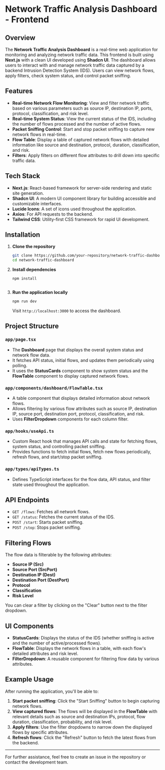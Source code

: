 # Network Traffic Analysis Dashboard - Frontend

## Overview

The **Network Traffic Analysis Dashboard** is a real-time web application for monitoring and analyzing network traffic data. This frontend is built using **Next.js** with a clean UI developed using **Shadcn UI**. The dashboard allows users to interact with and manage network traffic data captured by a backend Intrusion Detection System (IDS). Users can view network flows, apply filters, check system status, and control packet sniffing.

## Features

- **Real-time Network Flow Monitoring**: View and filter network traffic based on various parameters such as source IP, destination IP, ports, protocol, classification, and risk level.
- **Real-time System Status**: View the current status of the IDS, including the number of flows processed and the number of active flows.
- **Packet Sniffing Control**: Start and stop packet sniffing to capture new network flows in real-time.
- **Flow Table**: Display a table of captured network flows with detailed information like source and destination, protocol, duration, classification, and risk.
- **Filters**: Apply filters on different flow attributes to drill down into specific traffic data.

## Tech Stack

- **Next.js**: React-based framework for server-side rendering and static site generation.
- **Shadcn UI**: A modern UI component library for building accessible and customizable interfaces.
- **Lucide Icons**: A set of icons used throughout the application.
- **Axios**: For API requests to the backend.
- **Tailwind CSS**: Utility-first CSS framework for rapid UI development.

## Installation

1. **Clone the repository**
   ```bash
   git clone https://github.com/your-repository/network-traffic-dashboard.git
   cd network-traffic-dashboard
   ```

2. **Install dependencies**
   ```bash
   npm install
   ```
   ```

3. **Run the application locally**
   ```bash
   npm run dev
   ```
   Visit `http://localhost:3000` to access the dashboard.

## Project Structure

### `app/page.tsx`

- The **Dashboard** page that displays the overall system status and network flow data.
- It fetches API status, initial flows, and updates them periodically using polling.
- It uses the **StatusCards** component to show system status and the **FlowTable** component to display captured network flows.

### `app/components/dashboard/FlowTable.tsx`

- A table component that displays detailed information about network flows.
- Allows filtering by various flow attributes such as source IP, destination IP, source port, destination port, protocol, classification, and risk.
- Uses **FilterDropdown** components for each column filter.

### `app/hooks/useApi.ts`

- Custom React hook that manages API calls and state for fetching flows, system status, and controlling packet sniffing.
- Provides functions to fetch initial flows, fetch new flows periodically, refresh flows, and start/stop packet sniffing.

### `app/types/apiTypes.ts`

- Defines TypeScript interfaces for the flow data, API status, and filter state used throughout the application.

## API Endpoints

- `GET /flows`: Fetches all network flows.
- `GET /status`: Fetches the current status of the IDS.
- `POST /start`: Starts packet sniffing.
- `POST /stop`: Stops packet sniffing.

## Filtering Flows

The flow data is filterable by the following attributes:

- **Source IP (Src)**
- **Source Port (SrcPort)**
- **Destination IP (Dest)**
- **Destination Port (DestPort)**
- **Protocol**
- **Classification**
- **Risk Level**

You can clear a filter by clicking on the "Clear" button next to the filter dropdown.

## UI Components

- **StatusCards**: Displays the status of the IDS (whether sniffing is active and the number of active/processed flows).
- **FlowTable**: Displays the network flows in a table, with each flow's detailed attributes and risk level.
- **FilterDropdown**: A reusable component for filtering flow data by various attributes.

## Example Usage

After running the application, you'll be able to:

1. **Start packet sniffing**: Click the "Start Sniffing" button to begin capturing network flows.
2. **View captured flows**: The flows will be displayed in the **FlowTable** with relevant details such as source and destination IPs, protocol, flow duration, classification, probability, and risk level.
3. **Apply filters**: Use the filter dropdowns to narrow down the displayed flows by specific attributes.
4. **Refresh flows**: Click the "Refresh" button to fetch the latest flows from the backend.

---

For further assistance, feel free to create an issue in the repository or contact the development team.